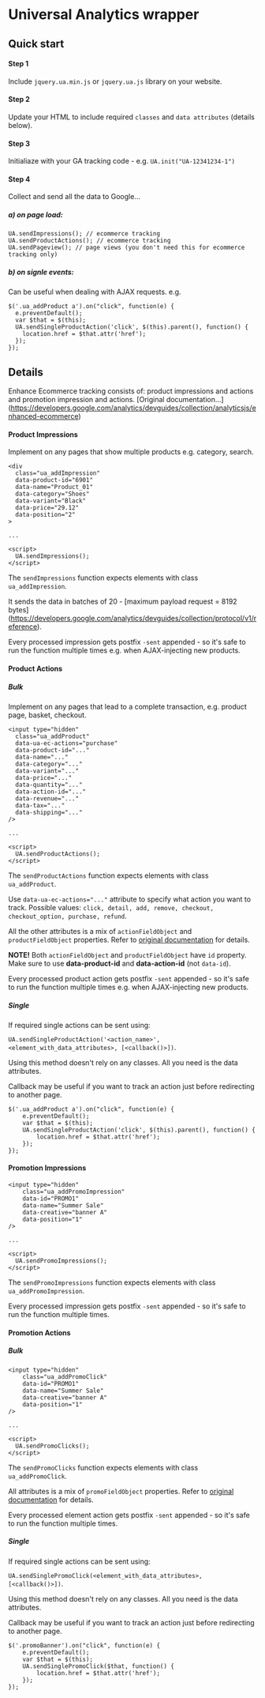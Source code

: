 # Universal Analytics wrapper

## Quick start

#### Step 1

Include `jquery.ua.min.js` or `jquery.ua.js` library on your website.

#### Step 2

Update your HTML to include required `classes` and `data attributes` (details below).

#### Step 3

Initialiaze with your GA tracking code - e.g. `UA.init("UA-12341234-1")`

#### Step 4

Collect and send all the data to Google...

##### a) on page load:
```
UA.sendImpressions(); // ecommerce tracking
UA.sendProductActions(); // ecommerce tracking
UA.sendPageview(); // page views (you don't need this for ecommerce tracking only)
```

##### b) on signle events:

Can be useful when dealing with AJAX requests.
e.g.
```
$('.ua_addProduct a').on("click", function(e) {
  e.preventDefault();
  var $that = $(this);
  UA.sendSingleProductAction('click', $(this).parent(), function() {
    location.href = $that.attr('href');
  });
});
```

## Details

Enhance Ecommerce tracking consists of: product impressions and actions and promotion impression and actions.
[Original documentation...]
(https://developers.google.com/analytics/devguides/collection/analyticsjs/enhanced-ecommerce)


#### Product Impressions

Implement on any pages that show multiple products e.g. category, search.



```
<div
  class="ua_addImpression"
  data-product-id="6901"
  data-name="Product_01"
  data-category="Shoes"
  data-variant="Black"
  data-price="29.12"
  data-position="2"
>

...

<script>
  UA.sendImpressions();
</script>
```

The `sendImpressions` function expects elements with class `ua_addImpression`.

It sends the data in batches of 20 - [maximum payload request = 8192 bytes] (https://developers.google.com/analytics/devguides/collection/protocol/v1/reference).

Every processed impression gets postfix `-sent` appended - so it's safe to run the function multiple times e.g. when AJAX-injecting new products.


#### Product Actions


##### Bulk

Implement on any pages that lead to a complete transaction, e.g. product page, basket, checkout.

```
<input type="hidden"
  class="ua_addProduct"
  data-ua-ec-actions="purchase"
  data-product-id="..."
  data-name="..."
  data-category="..."
  data-variant="..."
  data-price="..."
  data-quantity="..."
  data-action-id="..."
  data-revenue="..."
  data-tax="..."
  data-shipping="..."
/>

...

<script>
  UA.sendProductActions();
</script>
```


The `sendProductActions` function expects elements with class `ua_addProduct`.

Use `data-ua-ec-actions="..."` attribute to specify what action you want to track.
Possible values: `click, detail, add, remove, checkout, checkout_option, purchase, refund`.

All the other attributes is a mix of `actionFieldObject` and `productFieldObject` properties.
Refer to [original documentation](https://developers.google.com/analytics/devguides/collection/analyticsjs/enhanced-ecommerce) for details.

**NOTE!**
Both `actionFieldObject` and `productFieldObject` have `id` property.
Make sure to use **data-product-id** and **data-action-id** (not `data-id`).

Every processed product action gets postfix `-sent` appended - so it's safe to run the function multiple times e.g. when AJAX-injecting new products.


##### Single

If required single actions can be sent using:

`UA.sendSingleProductAction('<action_name>', <element_with_data_attributes>, [<callback()>])`.

Using this method doesn't rely on any classes. All you need is the data attributes.

Callback may be useful if you want to track an action just before redirecting to another page.

```
$('.ua_addProduct a').on("click", function(e) {
	e.preventDefault();
	var $that = $(this);
	UA.sendSingleProductAction('click', $(this).parent(), function() {
		location.href = $that.attr('href');
	});
});
```

#### Promotion Impressions

```
<input type="hidden"
	class="ua_addPromoImpression"
	data-id="PROMO1"
	data-name="Summer Sale"
	data-creative="banner A"
	data-position="1"
/>

...

<script>
  UA.sendPromoImpressions();
</script>
```

The `sendPromoImpressions` function expects elements with class `ua_addPromoImpression`.

Every processed impression gets postfix `-sent` appended - so it's safe to run the function multiple times.



#### Promotion Actions

##### Bulk

```
<input type="hidden"
	class="ua_addPromoClick"
	data-id="PROMO1"
	data-name="Summer Sale"
	data-creative="banner A"
	data-position="1"
/>

...

<script>
  UA.sendPromoClicks();
</script>
```

The `sendPromoClicks` function expects elements with class `ua_addPromoClick`.

All attributes is a mix of `promoFieldObject` properties.
Refer to [original documentation](https://developers.google.com/analytics/devguides/collection/analyticsjs/enhanced-ecommerce) for details.

Every processed element action gets postfix `-sent` appended - so it's safe to run the function multiple times.


##### Single

If required single actions can be sent using:

`UA.sendSinglePromoClick(<element_with_data_attributes>, [<callback()>])`.

Using this method doesn't rely on any classes. All you need is the data attributes.

Callback may be useful if you want to track an action just before redirecting to another page.

```
$('.promoBanner').on("click", function(e) {
	e.preventDefault();
	var $that = $(this);
	UA.sendSinglePromoClick($that, function() {
		location.href = $that.attr('href');
	});
});
```
